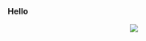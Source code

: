 ### Hello
<p align="center">
  <img src="https://capsule-render.vercel.app/api?text=Hey Everyone!🕹️&animation=fadeIn&type=waving&color=gradient&height=100"/>
</p>

<!--
**trapnvte/trapnvte** is a ✨ _special_ ✨ repository because its `README.md` (this file) appears on your GitHub profile.

-->
